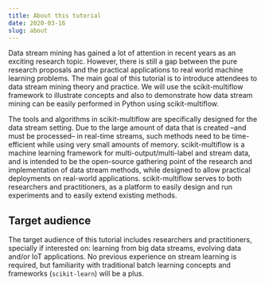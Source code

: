 ```yaml
---
title: About this tutorial
date: 2020-03-16
slug: about
---
```


Data stream mining has gained a lot of attention in recent years as an exciting research topic. However, there is still a gap between the pure research proposals and the practical applications to real world machine learning problems. The main goal of this tutorial is to introduce attendees to data stream mining theory and practice. We will use the scikit-multiflow framework to illustrate concepts and also to demonstrate how data stream mining can be easily performed in Python using scikit-multiflow.

The tools and algorithms in scikit-multiflow are specifically designed for the data stream setting. Due to the large amount of data that is created –and must be processed– in real-time streams, such methods need to be time-efficient while using very small amounts of memory. scikit-multiflow is a machine learning framework for multi-output/multi-label and stream data, and is intended to be the open-source gathering point of the research and implementation of data stream methods, while designed to allow practical deployments on real-world applications. scikit-multiflow serves to both researchers and practitioners, as a platform to easily design and run experiments and to easily extend existing methods.

## Target audience

The target audience of this tutorial includes researchers and practitioners, specially if interested on: learning from big data streams, evolving data and/or IoT applications. No previous experience on stream learning is required, but familiarity with traditional batch learning concepts and frameworks (`scikit-learn`) will be a plus.
